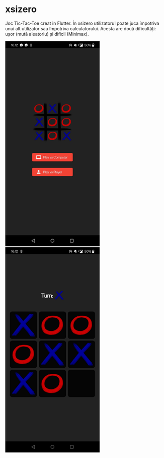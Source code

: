 # xsizero

Joc Tic-Tac-Toe creat in Flutter. În xsizero utilizatorul poate juca împotriva unui alt utilizator sau împotriva calculatorului. Acesta are două dificultăți: ușor (mută aleatoriu) și dificil (Minimax).

<img src="https://github.com/MEinfo724/xsizero/blob/main/gitpoze/gittic2.jpg" alt="alt text" width="300">
<img src="https://github.com/MEinfo724/xsizero/blob/main/gitpoze/gittic1.jpg" alt="alt text" width="300">


